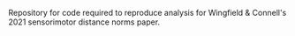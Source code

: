 Repository for code required to reproduce analysis for Wingfield & Connell's 2021 sensorimotor distance norms paper.
